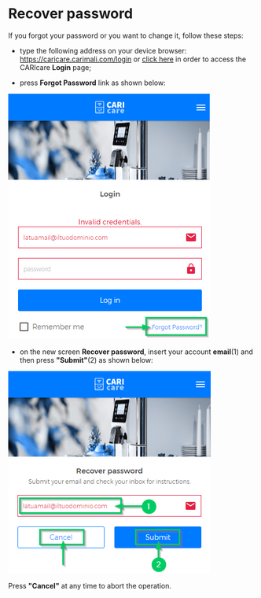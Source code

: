 # Recover password

If you forgot your password or you want to change it, follow these steps:	

- type the following address on your device browser: https://caricare.carimali.com/login or [click here](https://caricare.carimali.com/login) in order to access the CARIcare **Login** page;

- press **Forgot Password** link as shown below:

<kbd>![Forgot Passwrod](_images/recover-password-step-1.png)</kbd>

- on the new screen **Recover password**, insert your account **email**(1) and then press **"Submit"**(2) as shown below:

<kbd>![Recover Passwrod](_images/recover-password-step-2.png)</kbd>

Press **"Cancel"** at any time to abort the operation.


